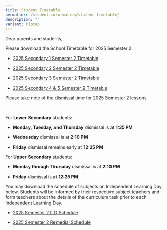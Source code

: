 ```yaml
---
title: Student Timetable
permalink: /student-information/student-timetable/
description: ""
variant: tiptap
---
```

<p>Dear parents and students,</p>
<p>Please download the School Timetable for 2025 Semester 2.</p>
<ul data-tight="true" class="tight">
<li>
<p><a href="/files/Timetable Matters/2025_Semester_2_Timetable__Sec_1__26_Jun_2025.pdf" rel="noopener noreferrer nofollow" target="_blank"><u>2025 Secondary 1 Semester 2 Timetable</u></a>
</p>
</li>
<li>
<p><a href="/files/Timetable Matters/2025_Semester_2_Timetable__Sec_2__26_Jun_2025.pdf" rel="noopener noreferrer nofollow" target="_blank"><u>2025 Secondary 2 Semester 2 Timetable</u></a>
</p>
</li>
<li>
<p><a href="/files/Timetable Matters/2025_Semester_2_Timetable__Sec_3__26_Jun_2025.pdf" rel="noopener noreferrer nofollow" target="_blank"><u>2025 Secondary 3 Semester 2 Timetable</u></a>
</p>
</li>
<li>
<p><a href="/files/Timetable Matters/2025_Semester_2_Timetable__Sec_4___5__26_Jun_2025.pdf" rel="noopener noreferrer nofollow" target="_blank"><u>2025 Secondary 4 &amp; 5 Semester 2 Timetable</u></a>
</p>
</li>
</ul>
<p>Please take note of the dismissal time for 2025 Semester 2 lessons.</p>
<p>&nbsp;</p>
<p>For <strong>Lower Secondary</strong> students:</p>
<ul data-tight="true" class="tight">
<li>
<p><strong>Monday, Tuesday, and Thursday</strong> dismissal is at <strong>1:35 PM</strong>
</p>
</li>
<li>
<p><strong>Wednesday</strong> dismissal is at <strong>2:10 PM</strong>
</p>
</li>
<li>
<p><strong>Friday</strong> dismissal remains early at <strong>12:25 PM</strong>
</p>
</li>
</ul>
<p>For <strong>Upper Secondary</strong> students:</p>
<ul data-tight="true" class="tight">
<li>
<p><strong>Monday through Thursday</strong> dismissal is at <strong>2:10 PM</strong>
</p>
</li>
<li>
<p><strong>Friday</strong> dismissal is at <strong>12:25 PM</strong>
</p>
</li>
</ul>
<p>You may download the schedule of subjects on Independent Learning Day
below. Students will be informed by their respective subject teachers and
form teachers about the details of the curriculum task prior to each Independent
Learning Day.</p>
<ul data-tight="true" class="tight">
<li>
<p><a href="/files/Timetable Matters/2025_Sem_2_ILD__final_.pdf" rel="noopener noreferrer nofollow" target="_blank"><u>2025 Semester 2 ILD Schedule</u></a>
</p>
</li>
<li>
<p><a href="/files/Timetable Matters/2025_Sem_2_Remedial_Schedule__final_.pdf" rel="noopener noreferrer nofollow" target="_blank"><u>2025 Semester 2 Remedial Schedule</u></a>
</p>
</li>
</ul>
<p></p>
